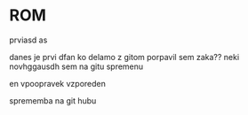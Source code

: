 # ROM
prviasd as 

danes je prvi dfan ko delamo z gitom
porpavil sem
zaka??
neki novhggausdh
sem na gitu spremenu

en vpoopravek vzporeden

sprememba na git hubu

